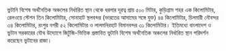 ভুটানি বিশেষ অর্থনৈতিক অঞ্চলের নির্ধারিত স্থান থেকে ধরলার দূরত্ব প্রায় ৫০০ মিটার, কুড়িগ্রাম শহর এক কিলোমিটার, রেলওয়ে স্টেশন তিন কিলোমিটার, সোনাহাট স্থলবন্দর (ভারতের আসামের সঙ্গে যুক্ত) ৪৪ কিলোমিটার, চিলমারী নৌবন্দর ৩৪ কিলোমিটার, রংপুর নগরী ৫২ কিলোমিটার ও লালমনিরহাট বিমানবন্দর ৩১ কিলোমিটার। ইতিমধ্যে বাংলাদেশ ও ভুটান সরকারের যৌথ উদ্যোগে জিটুজি-ভিত্তিক প্রস্তাবিত ভুটানি বিশেষ অর্থনৈতিক অঞ্চলের নির্ধারিত স্থান পরিদর্শন করেছেন ভুটানের রাজা।
